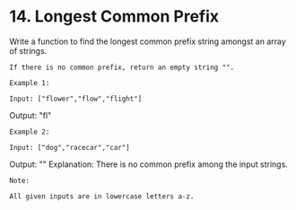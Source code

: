 # 14. Longest Common Prefix

Write a function to find the longest common prefix string amongst an array of strings.

    If there is no common prefix, return an empty string "".

    Example 1:

    Input: ["flower","flow","flight"]
Output: "fl"

    Example 2:

    Input: ["dog","racecar","car"]
Output: ""
Explanation: There is no common prefix among the input strings.

    Note:

    All given inputs are in lowercase letters a-z.